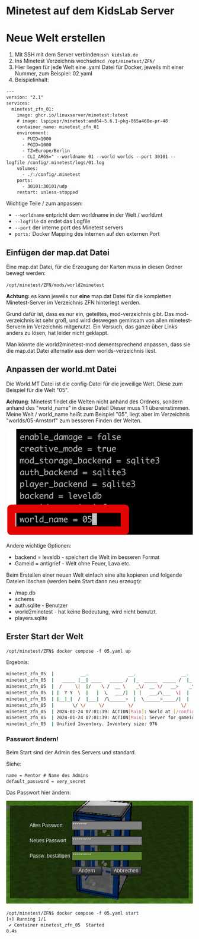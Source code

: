 # Minetest auf dem KidsLab Server

# Neue Welt erstellen

1. Mit SSH mit dem Server verbinden:`ssh kidslab.de`
2. Ins Minetest Verzeichnis wechseln`cd /opt/minetest/ZFN/`
3. Hier liegen für jede Welt eine .yaml Datei für Docker, jeweils mit einer Nummer, zum Beispiel: 02.yaml
4. Beispielinhalt:

```
---
version: "2.1"
services:
  minetest_zfn_01:
    image: ghcr.io/linuxserver/minetest:latest
    # image: lspipepr/minetest:amd64-5.6.1-pkg-865a468e-pr-48
    container_name: minetest_zfn_01
    environment:
      - PUID=1000
      - PGID=1000
      - TZ=Europe/Berlin
      - CLI_ARGS=" --worldname 01 --world worlds --port 30101 --logfile /config/.minetest/logs/01.log
    volumes:
      - ./:/config/.minetest
    ports:
      - 30101:30101/udp
    restart: unless-stopped
```



Wichtige Teile / zum anpassen:

- `--worldname` entpricht dem worldname in der Welt / world.mt
- `--logfile` da endet das Logfile
- `--port`  der interne port des Minetest servers
- `ports:` Docker Mapping des internen auf den externen Port

## Einfügen der map.dat Datei

Eine map.dat Datei, für die Erzeugung der Karten muss in diesen Ordner bewegt werden:

`/opt/minetest/ZFN/mods/world2minetest`

**Achtung:** es kann jeweils nur **eine** map.dat Datei für die kompletten Minetest-Server im Verzeichnis ZFN hinterlegt werden.

Grund dafür ist, dass es nur ein, geteiltes, mod-verzeichnis gibt. Das mod-verzeichnis ist sehr groß, und wird deswegen geminsam von allen minetest-Servern im Verzeichnis mitgenutzt. Ein Versuch, das ganze über Links anders zu lösen, hat leider nicht geklappt.

Man könnte die world2minetest-mod dementsprechend anpassen, dass sie die map.dat Datei alternativ aus dem worlds-verzeichnis liest.

## Anpassen der world.mt Datei

Die World.MT Datei ist die config-Datei für die jeweilige Welt. Diese zum Beispiel für die Welt "05".

**Achtung**: Minetest findet die Welten nicht anhand des Ordners, sondern anhand des "world_name" in dieser Datei! Dieser muss 1:1 übereinstimmen. Meine Welt / world_name heißt zum Beispiel "05", liegt aber im Verzeichnis "worlds/05-Arnstorf" zum besseren Finden der Welten.



![world.mt](world.mt.png)

Andere wichtige Optionen:

- backend = leveldb - speichert die Welt im besseren Format
- Gameid = antigrief - Welt ohne Feuer, Lava etc.

Beim Erstellen einer neuen Welt einfach eine alte kopieren und folgende Dateien löschen (werden beim Start dann neu erzeugt):

- /map.db
- schems
- auth.sqlite - Benutzer
- world2minetest - hat keine Bedeutung, wird nicht benutzt.
- players.sqlite

## Erster Start der Welt

`/opt/minetest/ZFN$ docker compose -f 05.yaml up`

Ergebnis:

```bash
minetest_zfn_05  |          __.               __.                 __.
minetest_zfn_05  |   _____ |__| ____   _____ /  |_  _____  _____ /  |_
minetest_zfn_05  |  /     \|  |/    \ /  __ \    _\/  __ \/   __>    _\
minetest_zfn_05  | |  Y Y  \  |   |  \   ___/|  | |   ___/\___  \|  |
minetest_zfn_05  | |__|_|  /  |___|  /\______>  |  \______>_____/|  |
minetest_zfn_05  |       \/ \/     \/         \/                  \/
minetest_zfn_05  | 2024-01-24 07:01:39: ACTION[Main]: World at [/config/.minetest/worlds/05-Arnstorf]
minetest_zfn_05  | 2024-01-24 07:01:39: ACTION[Main]: Server for gameid="antigrief" listening on 0.0.0.0:30105.
minetest_zfn_05  | Unified Inventory. Inventory size: 976
```

### Passwort ändern!

Beim Start sind der Admin des Servers und standard.

Siehe:

```
name = Mentor # Name des Admins
default_password = very_secret
```

Das Passwort hier ändern:



![minetest-pw](minetest-pw.png)

```
/opt/minetest/ZFN$ docker compose -f 05.yaml start
[+] Running 1/1
 ✔ Container minetest_zfn_05  Started                                                                            0.4s
```



